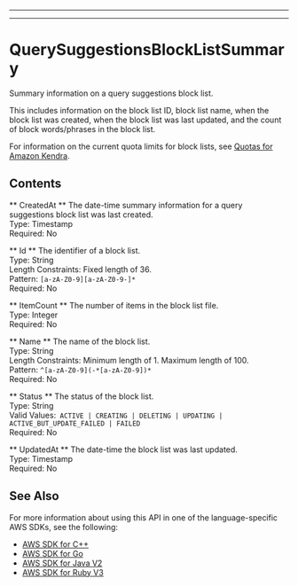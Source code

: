 --------

--------

# QuerySuggestionsBlockListSummary<a name="API_QuerySuggestionsBlockListSummary"></a>

Summary information on a query suggestions block list\.

This includes information on the block list ID, block list name, when the block list was created, when the block list was last updated, and the count of block words/phrases in the block list\.

For information on the current quota limits for block lists, see [Quotas for Amazon Kendra](https://docs.aws.amazon.com/kendra/latest/dg/quotas.html)\.

## Contents<a name="API_QuerySuggestionsBlockListSummary_Contents"></a>

 ** CreatedAt **   <a name="Kendra-Type-QuerySuggestionsBlockListSummary-CreatedAt"></a>
The date\-time summary information for a query suggestions block list was last created\.  
Type: Timestamp  
Required: No

 ** Id **   <a name="Kendra-Type-QuerySuggestionsBlockListSummary-Id"></a>
The identifier of a block list\.  
Type: String  
Length Constraints: Fixed length of 36\.  
Pattern: `[a-zA-Z0-9][a-zA-Z0-9-]*`   
Required: No

 ** ItemCount **   <a name="Kendra-Type-QuerySuggestionsBlockListSummary-ItemCount"></a>
The number of items in the block list file\.  
Type: Integer  
Required: No

 ** Name **   <a name="Kendra-Type-QuerySuggestionsBlockListSummary-Name"></a>
The name of the block list\.  
Type: String  
Length Constraints: Minimum length of 1\. Maximum length of 100\.  
Pattern: `^[a-zA-Z0-9](-*[a-zA-Z0-9])*`   
Required: No

 ** Status **   <a name="Kendra-Type-QuerySuggestionsBlockListSummary-Status"></a>
The status of the block list\.  
Type: String  
Valid Values:` ACTIVE | CREATING | DELETING | UPDATING | ACTIVE_BUT_UPDATE_FAILED | FAILED`   
Required: No

 ** UpdatedAt **   <a name="Kendra-Type-QuerySuggestionsBlockListSummary-UpdatedAt"></a>
The date\-time the block list was last updated\.  
Type: Timestamp  
Required: No

## See Also<a name="API_QuerySuggestionsBlockListSummary_SeeAlso"></a>

For more information about using this API in one of the language\-specific AWS SDKs, see the following:
+  [ AWS SDK for C\+\+](https://docs.aws.amazon.com/goto/SdkForCpp/kendra-2019-02-03/QuerySuggestionsBlockListSummary) 
+  [ AWS SDK for Go](https://docs.aws.amazon.com/goto/SdkForGoV1/kendra-2019-02-03/QuerySuggestionsBlockListSummary) 
+  [ AWS SDK for Java V2](https://docs.aws.amazon.com/goto/SdkForJavaV2/kendra-2019-02-03/QuerySuggestionsBlockListSummary) 
+  [ AWS SDK for Ruby V3](https://docs.aws.amazon.com/goto/SdkForRubyV3/kendra-2019-02-03/QuerySuggestionsBlockListSummary) 